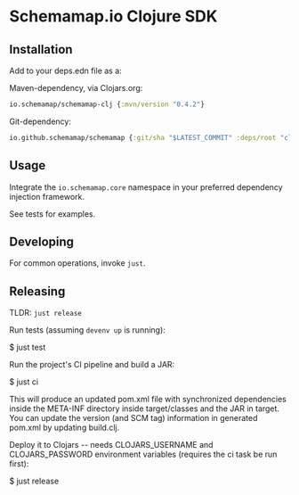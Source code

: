 # Schemamap.io Clojure SDK

## Installation

Add to your deps.edn file as a:

Maven-dependency, via Clojars.org: 

``` clojure
io.schemamap/schemamap-clj {:mvn/version "0.4.2"}
```

Git-dependency:
``` clojure
io.github.schemamap/schemamap {:git/sha "$LATEST_COMMIT" :deps/root "clojure"}
```

## Usage

Integrate the `io.schemamap.core` namespace in your preferred dependency injection framework.

See tests for examples.

## Developing

For common operations, invoke `just`.

## Releasing

TLDR: `just release`

Run tests (assuming `devenv up` is running):

$ just test

Run the project's CI pipeline and build a JAR:

$ just ci

This will produce an updated pom.xml file with synchronized dependencies inside the META-INF directory inside target/classes and the JAR in target. 
You can update the version (and SCM tag) information in generated pom.xml by updating build.clj.

Deploy it to Clojars -- needs CLOJARS_USERNAME and CLOJARS_PASSWORD environment variables (requires the ci task be run first):

$ just release
